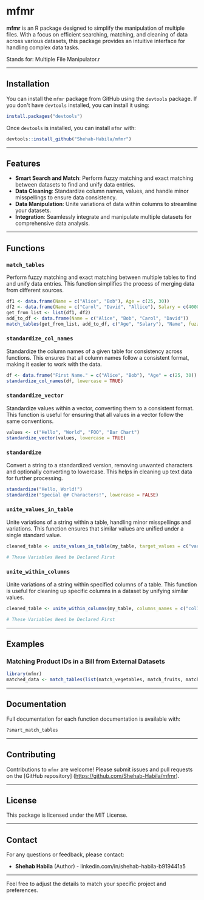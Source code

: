 # mfmr

**mfmr** is an R package designed to simplify the manipulation of multiple files. With a focus on efficient searching, matching, and cleaning of data across various datasets, this package provides an intuitive interface for handling complex data tasks.

Stands for: Multiple File Manipulator.r

------------------------

## Installation

You can install the `mfmr` package from GitHub using the `devtools` package. If you don't have `devtools` installed, you can install it using:

```r
install.packages("devtools")
```

Once `devtools` is installed, you can install `mfmr` with:

```r
devtools::install_github("Shehab-Habila/mfmr")
```

------------------------

## Features

- **Smart Search and Match**: Perform fuzzy matching and exact matching between datasets to find and unify data entries.
- **Data Cleaning**: Standardize column names, values, and handle minor misspellings to ensure data consistency.
- **Data Manipulation**: Unite variations of data within columns to streamline your datasets.
- **Integration**: Seamlessly integrate and manipulate multiple datasets for comprehensive data analysis.

------------------------

## Functions

### `match_tables`

Perform fuzzy matching and exact matching between multiple tables to find and unify data entries. This function simplifies the process of merging data from different sources.

```r
df1 <- data.frame(Name = c("Alice", "Bob"), Age = c(25, 30))
df2 <- data.frame(Name = c("Carol", "David", "Allice"), Salary = c(40000, 50000, 60000))
get_from_list <- list(df1, df2)
add_to_df <- data.frame(Name = c("Alice", "Bob", "Carol", "David"))
match_tables(get_from_list, add_to_df, c("Age", "Salary"), "Name", fuzzy = TRUE)
```

### `standardize_col_names`

Standardize the column names of a given table for consistency across functions. This ensures that all column names follow a consistent format, making it easier to work with the data.

```r
df <- data.frame("First Name." = c("Alice", "Bob"), "Age" = c(25, 30))
standardize_col_names(df, lowercase = TRUE)
```

### `standardize_vector`

Standardize values within a vector, converting them to a consistent format. This function is useful for ensuring that all values in a vector follow the same conventions.

```r
values <- c("Hello", "World", "FOO", "Bar Chart")
standardize_vector(values, lowercase = TRUE)
```

### `standardize`

Convert a string to a standardized version, removing unwanted characters and optionally converting to lowercase. This helps in cleaning up text data for further processing.

```r
standardize("Hello, World!")
standardize("Special @# Characters!", lowercase = FALSE)
```

### `unite_values_in_table`

Unite variations of a string within a table, handling minor misspellings and variations. This function ensures that similar values are unified under a single standard value.

```r
cleaned_table <- unite_values_in_table(my_table, target_values = c("var1", "var2"), unite_to = "unified_value")

# These Variables Need be Declared First
```

### `unite_within_columns`

Unite variations of a string within specified columns of a table. This function is useful for cleaning up specific columns in a dataset by unifying similar values.

```r
cleaned_table <- unite_within_columns(my_table, columns_names = c("col1", "col2"), target_values = c("var1", "var2"), unite_to = "unified_value")

# These Variables Need be Declared First
```

------------------------

## Examples

### Matching Product IDs in a Bill from External Datasets

```r
library(mfmr)
matched_data <- match_tables(list(match_vegetables, match_fruits, match_missings), match_bill, get_columns = c("Product Name", "Cost"), according_to = "Product ID", fuzzy = FALSE)
```

------------------------

## Documentation

Full documentation for each function documentation is available with:

```r
?smart_match_tables
```

------------------------

## Contributing

Contributions to `mfmr` are welcome! Please submit issues and pull requests on the [GitHub repository] (https://github.com/Shehab-Habila/mfmr).

------------------------

## License

This package is licensed under the MIT License.

------------------------

## Contact

For any questions or feedback, please contact:

- **Shehab Habila** (Author) - linkedin.com/in/shehab-habila-b919441a5

------------------------

Feel free to adjust the details to match your specific project and preferences.
